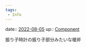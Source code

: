 ```yaml
---
tags:
 - Info
---
```


date:: [2022-08-05](../Daily_Note/2022-08-05.md)
up:: [Component](../Bar/Novel/Chaos/Component.md)

振り子時計の振り子部分みたいな槍斧
